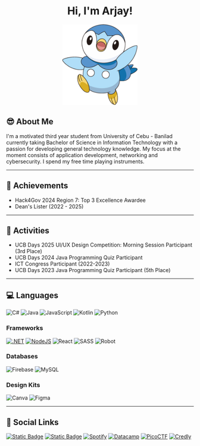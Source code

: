 <h1 align="center">Hi, I'm Arjay!</h1>

<p align="center">
  <img src="assets/piplup.png" style="width: 40%;" alt="Piplup">
</p>

## 😎 About Me

I'm a motivated third year student from University of Cebu - Banilad currently taking Bachelor of Science in Information Technology with a passion for developing general technology knowledge. My focus at the moment consists of application development, networking and cybersecurity. I spend my free time playing instruments.

<hr>

## 🥇 Achievements
- Hack4Gov 2024 Region 7: Top 3 Excellence Awardee
- Dean's Lister (2022 - 2025)
<hr>

## 🥈 Activities
- UCB Days 2025 UI/UX Design Competition: Morning Session Participant (3rd Place)
- UCB Days 2024 Java Programming Quiz Participant
- ICT Congress Participant (2022-2023)
- UCB Days 2023 Java Programming Quiz Participant (5th Place)

<hr>

## 💻 Languages
![C#](https://img.shields.io/badge/c%23-%23239120.svg?logo=c&style=for-the-badge&logoColor=white) ![Java](https://img.shields.io/badge/java-%23ED8B00.svg?style=for-the-badge&logo=openjdk&logoColor=white) ![JavaScript](https://img.shields.io/badge/javascript-%23323330.svg?style=for-the-badge&logo=javascript&logoColor=%23F7DF1E) ![Kotlin](https://img.shields.io/badge/kotlin-%237F52FF.svg?style=for-the-badge&logo=kotlin&logoColor=white) ![Python](https://img.shields.io/badge/python-3670A0?style=for-the-badge&logo=python&logoColor=ffdd54)

### Frameworks
[![.NET](https://img.shields.io/badge/.NET-512BD4?logo=dotnet&style=for-the-badge&logoColor=fff)](#) [![NodeJS](https://img.shields.io/badge/Node.js-6DA55F?logo=node.js&style=for-the-badge&logoColor=white)](#) ![React](https://img.shields.io/badge/react-%2320232a.svg?style=for-the-badge&logo=react&logoColor=%2361DAFB) ![SASS](https://img.shields.io/badge/SASS-hotpink.svg?style=for-the-badge&logo=SASS&logoColor=white) ![Robot](https://img.shields.io/badge/Robot-black.svg?style=for-the-badge&logo=robotframework&logoColor=white)

### Databases
![Firebase](https://img.shields.io/badge/firebase-a08021?style=for-the-badge&logo=firebase&logoColor=ffcd34) ![MySQL](https://img.shields.io/badge/mysql-4479A1.svg?style=for-the-badge&logo=mysql&logoColor=white)

### Design Kits
![Canva](https://img.shields.io/badge/Canva-%2300C4CC.svg?style=for-the-badge&logo=Canva&logoColor=white) ![Figma](https://img.shields.io/badge/figma-%23F24E1E.svg?style=for-the-badge&logo=figma&logoColor=white)

<hr>

## 🔗 Social Links

[![Static Badge](https://img.shields.io/badge/Facebook-1877f2?style=for-the-badge&logo=facebook&logoColor=white&color=1877f2)](https://facebook.com/kkreijuu) [![Static Badge](https://img.shields.io/badge/Instagram-f92171?style=for-the-badge&logo=instagram&logoColor=white&color=f92171)](https://instagram.com/arjinn.uu) [![Spotify](https://img.shields.io/badge/Spotify-1ED760?style=for-the-badge&logo=spotify&logoColor=white)](https://open.spotify.com/user/j4tbzoyz8eosrhf5owmej3gcf) [![Datacamp](https://img.shields.io/badge/Datacamp-05192D?style=for-the-badge&logo=datacamp&logoColor=03E860)](https://www.datacamp.com/portfolio/kkreiju) [![PicoCTF](https://img.shields.io/badge/PicoCTF-c39fca?style=for-the-badge&logo=piapro&logoColor=c41230)](https://play.picoctf.org/users/kkreiju) [![Credly](https://img.shields.io/badge/Credly-fa7025?style=for-the-badge&logo=credly&logoColor=white)](https://www.credly.com/users/arjaysaguisa) 
